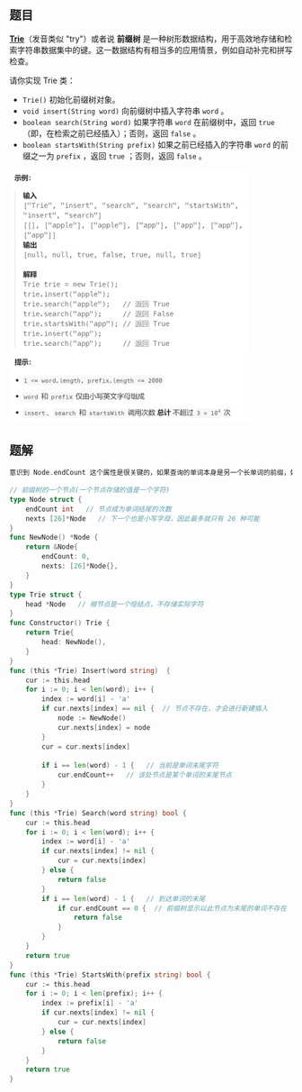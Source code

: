## 题目

**[Trie](https://baike.baidu.com/item/字典树/9825209?fr=aladdin)**（发音类似 "try"）或者说 **前缀树** 是一种树形数据结构，用于高效地存储和检索字符串数据集中的键。这一数据结构有相当多的应用情景，例如自动补完和拼写检查。

请你实现 Trie 类：

- `Trie()` 初始化前缀树对象。
- `void insert(String word)` 向前缀树中插入字符串 `word` 。
- `boolean search(String word)` 如果字符串 `word` 在前缀树中，返回 `true`（即，在检索之前已经插入）；否则，返回 `false` 。
- `boolean startsWith(String prefix)` 如果之前已经插入的字符串 `word` 的前缀之一为 `prefix` ，返回 `true` ；否则，返回 `false` 。

<img src="16-208.实现前缀树.assets/image-20240306162338709.png" alt="image-20240306162338709" style="zoom:50%;" />

<img src="16-208.实现前缀树.assets/image-20240306162354515.png" alt="image-20240306162354515" style="zoom:50%;" />

## 题解

```go
意识到 Node.endCount 这个属性是很关键的，如果查询的单词本身是另一个长单词的前缀，如果仅仅从上到下比较字符节点是否存在，会导致误判（单词 apple 中本身就包含了单词 app ）
```

```go
// 前缀树的一个节点(一个节点存储的值是一个字符)
type Node struct {
    endCount int   // 节点成为单词结尾的次数
    nexts [26]*Node   // 下一个也是小写字母，因此最多就只有 26 种可能
}
func NewNode() *Node {
    return &Node{
        endCount: 0,
        nexts: [26]*Node{},
    }
}
type Trie struct {
    head *Node   // 根节点是一个哑结点，不存储实际字符
}
func Constructor() Trie {
    return Trie{
        head: NewNode(),
    }
}
func (this *Trie) Insert(word string)  {
    cur := this.head
    for i := 0; i < len(word); i++ {
        index := word[i] - 'a'
        if cur.nexts[index] == nil {  // 节点不存在，才会进行新建插入
            node := NewNode()
            cur.nexts[index] = node
        }
        cur = cur.nexts[index]

        if i == len(word) - 1 {   // 当前是单词末尾字符
            cur.endCount++   // 该处节点是某个单词的末尾节点
        }
    }
}
func (this *Trie) Search(word string) bool {
    cur := this.head
    for i := 0; i < len(word); i++ {
        index := word[i] - 'a'
        if cur.nexts[index] != nil {
            cur = cur.nexts[index]
        } else {
            return false
        }
        if i == len(word) - 1 {   // 到达单词的末尾
            if cur.endCount == 0 {  // 前缀树显示以此节点为末尾的单词不存在
                return false
            }
        }
    }
    return true
}
func (this *Trie) StartsWith(prefix string) bool {
    cur := this.head
    for i := 0; i < len(prefix); i++ {
        index := prefix[i] - 'a'
        if cur.nexts[index] != nil {
            cur = cur.nexts[index]
        } else {
            return false
        }
    }
    return true
}
```

